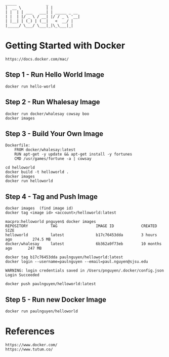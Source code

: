 
 	_____             _             
	|  __ \           | |            
 	| |  | | ___   ___| | _____ _ __ 
 	| |  | |/ _ \ / __| |/ / _ \ '__|
 	| |__| | (_) | (__|   <  __/ |   
 	|_____/ \___/ \___|_|\_\___|_|   

                              

# Getting Started with Docker
    
    https://docs.docker.com/mac/

## Step 1 - Run Hello World Image
	
	docker run hello-world

## Step 2 - Run Whalesay Image
	
	docker run docker/whalesay cowsay boo
	docker images

## Step 3 - Build Your Own Image
	
	Dockerfile:
		FROM docker/whalesay:latest
		RUN apt-get -y update && apt-get install -y fortunes
		CMD /usr/games/fortune -a | cowsay

	cd helloworld
	docker build -t helloworld .
	docker images
	docker run helloworld

## Step 4 - Tag and Push Image

	docker images  (find image id)
	docker tag <image id> <account>/helloworld:latest

	macpro:helloworld pnguyen$ docker images
	REPOSITORY          TAG                 IMAGE ID            CREATED             SIZE
	helloworld          latest              b17c76453dda        3 hours ago         274.5 MB
	docker/whalesay     latest              6b362a9f73eb        10 months ago       247 MB

	docker tag b17c76453dda paulnguyen/helloworld:latest
	docker login --username=paulnguyen --email=paul.nguyen@sjsu.edu

	WARNING: login credentials saved in /Users/pnguyen/.docker/config.json
	Login Succeeded

	docker push paulnguyen/helloworld:latest

## Step 5 - Run new Docker Image

	docker run paulnguyen/helloworld


# References
    https://www.docker.com/
    https://www.tutum.co/



                                                             

    